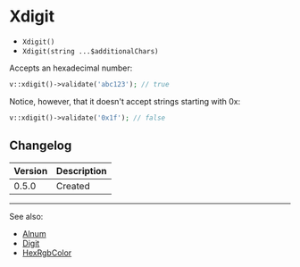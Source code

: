 # Xdigit

- `Xdigit()`
- `Xdigit(string ...$additionalChars)`

Accepts an hexadecimal number:

```php
v::xdigit()->validate('abc123'); // true
```

Notice, however, that it doesn't accept strings starting with 0x:

```php
v::xdigit()->validate('0x1f'); // false
```

## Changelog

Version | Description
--------|-------------
  0.5.0 | Created

***
See also:

- [Alnum](Alnum.md)
- [Digit](Digit.md)
- [HexRgbColor](HexRgbColor.md)
